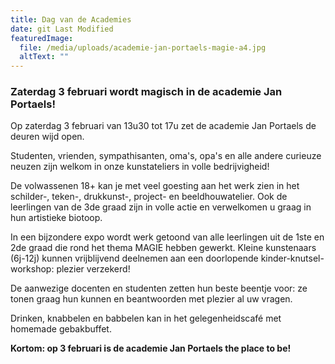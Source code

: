 ```yaml
---
title: Dag van de Academies
date: git Last Modified
featuredImage:
  file: /media/uploads/academie-jan-portaels-magie-a4.jpg
  altText: ""
---
```

### **Z﻿aterdag 3 februari wordt magisch in de academie Jan Portaels!**

O﻿p zaterdag 3 februari van 13u30 tot 17u zet de academie Jan Portaels de deuren wijd open.

S﻿tudenten, vrienden, sympathisanten, oma's, opa's en alle andere curieuze neuzen zijn welkom in onze kunstateliers in volle bedrijvigheid!

D﻿e volwassenen 18+ kan je met veel goesting aan het werk zien in het schilder-, teken-, drukkunst-, project- en beeldhouwatelier. Ook de leerlingen van de 3de graad zijn in volle actie en verwelkomen u graag in hun artistieke biotoop.

I﻿n een bijzondere expo wordt werk getoond van alle leerlingen uit de 1ste en 2de graad die rond het thema MAGIE hebben gewerkt. Kleine kunstenaars (6j-12j) kunnen vrijblijvend deelnemen aan een doorlopende kinder-knutsel-workshop: plezier verzekerd!

D﻿e aanwezige docenten en studenten zetten hun beste beentje voor: ze tonen graag hun kunnen en beantwoorden met plezier al uw vragen.

D﻿rinken, knabbelen en babbelen kan in het gelegenheidscafé met homemade gebakbuffet.

**K﻿ortom: op 3 februari is de academie Jan Portaels the place to be!**